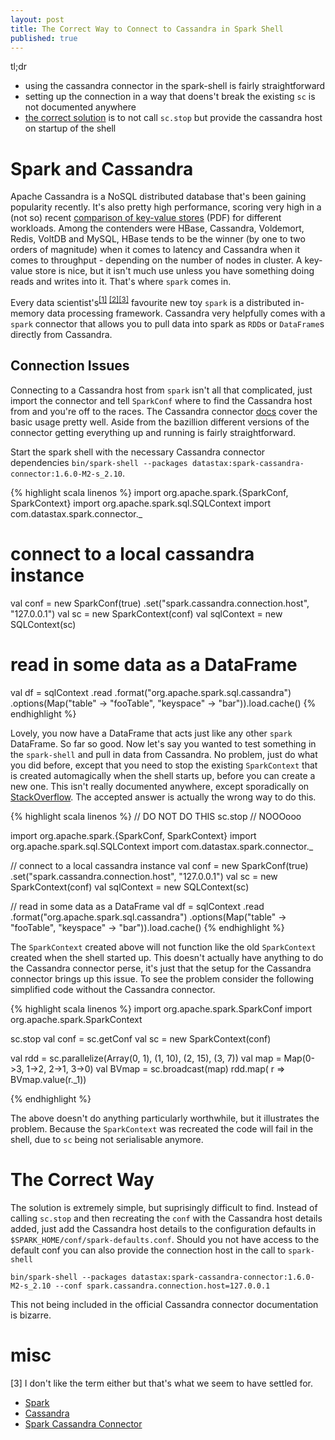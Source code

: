 ```yaml
---
layout: post
title: The Correct Way to Connect to Cassandra in Spark Shell
published: true
---
```


tl;dr

- using the cassandra connector in the spark-shell is fairly straightforward
- setting up the connection in a way that doens't break the existing `sc` is not documented anywhere
- [the correct solution](#solution) is to not call `sc.stop` but provide the cassandra host on startup of the shell

# Spark and Cassandra

Apache Cassandra is a NoSQL distributed database that's been gaining popularity recently. It's also pretty high performance, scoring very high in a (not so) recent [comparison of key-value stores][key_value_stores] (PDF) for different workloads. Among the contenders were HBase, Cassandra, Voldemort, Redis, VoltDB and MySQL, HBase tends to be the winner (by one to two orders of magnitude) when it comes to latency and Cassandra when it comes to throughput - depending on the number of nodes in cluster. A key-value store is nice, but it isn't much use unless you have something doing reads and writes into it. That's where `spark` comes in.

Every data scientist's<sup>[[1]](https://en.wikipedia.org/wiki/Data_science) [[2]](https://www-01.ibm.com/software/data/infosphere/data-scientist/)[[3]](#footnote "I don't like the term either but that's what we seem to have settled for.")</sup> favourite new toy `spark` is a distributed in-memory data processing framework. Cassandra very helpfully comes with a `spark` connector that allows you to pull data into spark as `RDD`s or `DataFrame`s directly from Cassandra.

## Connection Issues

Connecting to a Cassandra host from `spark` isn't all that complicated, just import the connector and tell `SparkConf` where to find the Cassandra host from and you're off to the races. The Cassandra connector [docs](https://github.com/datastax/spark-cassandra-connector/#documentation) cover the basic usage pretty well. Aside from the bazillion different versions of the connector getting everything up and running is fairly straightforward.

Start the spark shell with the necessary Cassandra connector dependencies `bin/spark-shell --packages datastax:spark-cassandra-connector:1.6.0-M2-s_2.10`.

{% highlight scala linenos %}
import org.apache.spark.{SparkConf, SparkContext}
import org.apache.spark.sql.SQLContext
import com.datastax.spark.connector._

# connect to a local cassandra instance
val conf = new SparkConf(true)
    .set("spark.cassandra.connection.host", "127.0.0.1")
val sc = new SparkContext(conf)
val sqlContext = new SQLContext(sc)

# read in some data as a DataFrame
val df = sqlContext
    .read
    .format("org.apache.spark.sql.cassandra")
    .options(Map("table" -> "fooTable", "keyspace" -> "bar")).load.cache()
{% endhighlight %}

Lovely, you now have a DataFrame that acts just like any other `spark` DataFrame. So far so good. Now let's say you wanted to test something in the `spark-shell` and pull in data from Cassandra. No problem, just do what you did before, except that you need to stop the existing `SparkContext` that is created automagically when the shell starts up, before you can create a new one. This isn't really documented anywhere, except sporadically on [StackOverflow](https://stackoverflow.com/questions/25837436/how-to-load-spark-cassandra-connector-in-the-shell). The accepted answer is actually the wrong way to do this.

{% highlight scala linenos %}
// DO NOT DO THIS
sc.stop // NOOOooo

import org.apache.spark.{SparkConf, SparkContext}
import org.apache.spark.sql.SQLContext
import com.datastax.spark.connector._

// connect to a local cassandra instance
val conf = new SparkConf(true)
    .set("spark.cassandra.connection.host", "127.0.0.1")
val sc = new SparkContext(conf)
val sqlContext = new SQLContext(sc)

// read in some data as a DataFrame
val df = sqlContext
    .read
    .format("org.apache.spark.sql.cassandra")
    .options(Map("table" -> "fooTable", "keyspace" -> "bar")).load.cache()
{% endhighlight %}

The `SparkContext` created above will not function like the old `SparkContext` created when the shell started up. This doesn't actually have anything to do the Cassandra connector perse, it's just that the setup for the Cassandra connector brings up this issue. To see the problem consider the following simplified code without the Cassandra connector.

{% highlight scala linenos %}
import org.apache.spark.SparkConf
import org.apache.spark.SparkContext

sc.stop
val conf = sc.getConf
val sc = new SparkContext(conf)

val rdd = sc.parallelize(Array(0, 1), (1, 10), (2, 15), (3, 7))
val map = Map(0->3, 1->2, 2->1, 3->0)
val BVmap = sc.broadcast(map)
rdd.map( r => BVmap.value(r._1))

{% endhighlight %}

The above doesn't do anything particularly worthwhile, but it illustrates the problem. Because the `SparkContext` was recreated the code will fail in the shell, due to `sc` being not serialisable anymore.

# The Correct Way
<a name="solution">

The solution is extremely simple, but suprisingly difficult to find. Instead of calling `sc.stop` and then recreating the `conf` with the Cassandra host details added, just add the Cassandra host details to the configuration defaults in `$SPARK_HOME/conf/spark-defaults.conf`. Should you not have access to the default conf you can also provide the connection host in the call to `spark-shell`

`bin/spark-shell --packages datastax:spark-cassandra-connector:1.6.0-M2-s_2.10 --conf spark.cassandra.connection.host=127.0.0.1`

This not being included in the official Cassandra connector documentation is bizarre.

# misc

[key_value_stores]: http://vldb.org/pvldb/vol5/p1724_tilmannrabl_vldb2012.pdf "Solving Big Data Challenges for Enterprise Application Performance Management [Rabl et. al 2012] (PDF)"

[3] I don't like the term either but that's what we seem to have settled for.

- [Spark](http://spark.apache.org)
- [Cassandra](http://cassandra.apache.org)
- [Spark Cassandra Connector](https://github.com/datastax/spark-cassandra-connector)
